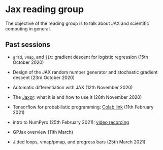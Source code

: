 # Jax reading group

The objective of the reading group is to talk about JAX and scientific computing in general.


## Past sessions

- `grad`, `vmap`, and `jit`: gradient descent for logistic regression (15th October 2020)

- Design of the JAX random number generator and stochastic gradient descent (23rd October 2020)

- Automatic differentiation with JAX (12th November 2020)

- The [Jaxpr](https://jax.readthedocs.io/en/latest/jaxpr.html): what it is and how to use it (26th November 2020)

- Tensorflow for probabilistic programming: [Colab link](https://colab.research.google.com/drive/1waz5NrteOcDk4PiFP8ASGfR3xcNgd117?usp=sharing#scrollTo=LxN-UiiC5sxu) (11th February 2021)

- intro to NumPyro (25th February 2021): [video recording](https://web.microsoftstream.com/video/ac49db21-6ee6-4f7f-ad5b-9cb2fbd3443b)

- GPJax overview (11th March)

- Jitted loops, vmap/pmap, and progress bars (25th March 2021)
